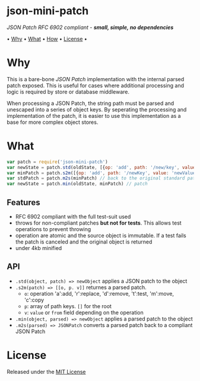 <!-- markdownlint-disable MD004 MD007 MD010 MD041	MD022 MD024	MD032 -->

# json-mini-patch

*JSON Patch RFC 6902 compliant* -
***small, simple, no dependencies***

• [Why](#Why) • [What](#What) • [How](#How) • [License](#license) •

# Why

This is a bare-bone *JSON Patch* implementation with the internal parsed patch exposed.
This is useful for cases where additional processing and logic is required by store or database middleware.

When processing a JSON Patch, the string path must be parsed and unescaped into a series of object keys.
By seperating the processing and implementation of the patch, it is easier to use this implementation as a base for more complex object stores.

# What

```javascript
var patch = require('json-mini-patch')
var newState = patch.std(oldState, [{op: 'add', path: '/new/key', value: 'newValue'}]) //standard compliant
var minPatch = patch.s2m([{op: 'add', path: '/newKey', value: 'newValue'}]) //[['a', ['new','key'], 'newValue']]
var stdPatch = patch.m2s(minPatch) // back to the original standard patch
var newState = patch.min(oldState, minPatch) // patch

```

## Features

* RFC 6902 compliant with the full test-suit used
* throws for non-compliant patches **but not for tests**. This allows test operations to prevent throwing
* operation are atomic and the source object is immutable. If a test fails the patch is canceled and the original object is returned
* under 4kb minified

## API

* `.std(object, patch) => newObject` applies a JSON patch to the object
* `.s2m(patch) => [[o, p. v]]` returnes a parsed patch.
  - `o`: operation 'a':add, 'r':replace, 'd':remove, 't':test, 'm':move, 'c':copy
  - `p`: array of path keys. `[]` for the root
  - `v`: `value` or `from` field depending on the operation
* `.min(object, parsed) => newObject` applies a parsed patch to the object
* `.m2s(parsed) => JSONPatch` converts a parsed patch back to a compliant JSON Patch

# License

Released under the [MIT License](http://www.opensource.org/licenses/MIT)

